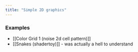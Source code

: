 ```yaml
---
title: "Simple 2D graphics"
---
```


### Examples
- [[Color Grid 1 (noise 2d cell pattern)]]
- [[Snakes (shadertoy)]] - was actually a hell to understand
